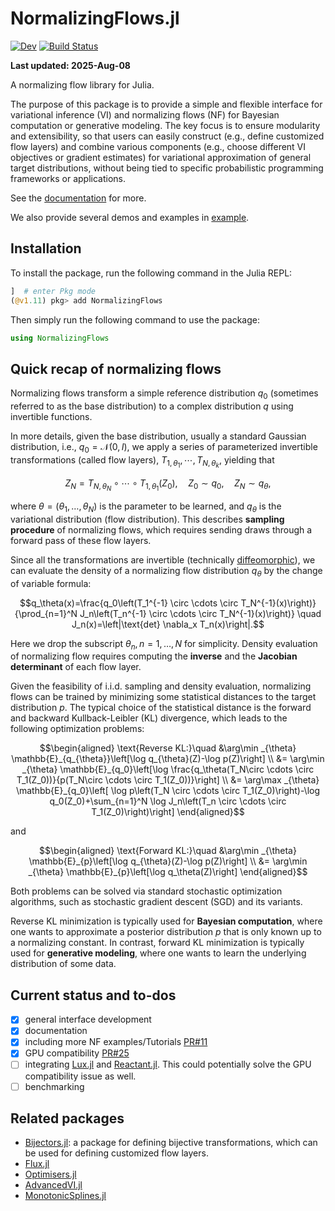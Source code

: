 # NormalizingFlows.jl

[![Dev](https://img.shields.io/badge/docs-dev-blue.svg)](https://turinglang.github.io/NormalizingFlows.jl/dev/)
[![Build Status](https://github.com/TuringLang/NormalizingFlows.jl/actions/workflows/CI.yml/badge.svg?branch=main)](https://github.com/TuringLang/NormalizingFlows.jl/actions/workflows/CI.yml?query=branch%3Amain)


**Last updated: 2025-Aug-08**

A normalizing flow library for Julia.

The purpose of this package is to provide a simple and flexible interface for variational inference (VI) and normalizing flows (NF) for Bayesian computation or generative modeling.
The key focus is to ensure modularity and extensibility, so that users can easily 
construct (e.g., define customized flow layers) and combine various components 
(e.g., choose different VI objectives or gradient estimates) 
for variational approximation of general target distributions, 
without being tied to specific probabilistic programming frameworks or applications. 

See the [documentation](https://turinglang.org/NormalizingFlows.jl/dev/) for more.  

We also provide several demos and examples in [example](https://github.com/TuringLang/NormalizingFlows.jl/tree/main/example).

## Installation
To install the package, run the following command in the Julia REPL:
```julia
]  # enter Pkg mode
(@v1.11) pkg> add NormalizingFlows
```
Then simply run the following command to use the package:
```julia
using NormalizingFlows
```

## Quick recap of normalizing flows
Normalizing flows transform a simple reference distribution $q_0$ (sometimes referred to as the base distribution) 
to a complex distribution $q$ using invertible functions.

In more details, given the base distribution, usually a standard Gaussian distribution, i.e., $q_0 = \mathcal{N}(0, I)$,
we apply a series of parameterized invertible transformations (called flow layers), $T_{1, \theta_1}, \cdots, T_{N, \theta_k}$, yielding that
```math
Z_N = T_{N, \theta_N} \circ \cdots \circ T_{1, \theta_1} (Z_0) , \quad Z_0 \sim q_0,\quad  Z_N \sim q_{\theta}, 
```
where $\theta = (\theta_1, \dots, \theta_N)$ is the parameter to be learned, and $q_{\theta}$ is the variational distribution (flow distribution). This describes **sampling procedure** of normalizing flows, which requires sending draws through a forward pass of these flow layers.

Since all the transformations are invertible (technically [diffeomorphic](https://en.wikipedia.org/wiki/Diffeomorphism)), we can evaluate the density of a normalizing flow distribution $q_{\theta}$ by the change of variable formula:
```math
q_\theta(x)=\frac{q_0\left(T_1^{-1} \circ \cdots \circ
T_N^{-1}(x)\right)}{\prod_{n=1}^N J_n\left(T_n^{-1} \circ \cdots \circ
T_N^{-1}(x)\right)} \quad J_n(x)=\left|\text{det} \nabla_x
T_n(x)\right|.
```
Here we drop the subscript $\theta_n, n = 1, \dots, N$ for simplicity. 
Density evaluation of normalizing flow requires computing the **inverse** and the
**Jacobian determinant** of each flow layer.

Given the feasibility of i.i.d. sampling and density evaluation, normalizing flows can be trained by minimizing some statistical distances to the target distribution $p$. The typical choice of the statistical distance is the forward and backward Kullback-Leibler (KL) divergence, which leads to the following optimization problems:
```math
\begin{aligned}
\text{Reverse KL:}\quad
&\arg\min _{\theta} \mathbb{E}_{q_{\theta}}\left[\log q_{\theta}(Z)-\log p(Z)\right] \\
&= \arg\min _{\theta} \mathbb{E}_{q_0}\left[\log \frac{q_\theta(T_N\circ \cdots \circ T_1(Z_0))}{p(T_N\circ \cdots \circ T_1(Z_0))}\right] \\
&= \arg\max _{\theta} \mathbb{E}_{q_0}\left[ \log p\left(T_N \circ \cdots \circ T_1(Z_0)\right)-\log q_0(Z_0)+\sum_{n=1}^N \log J_n\left(T_n \circ \cdots \circ T_1(Z_0)\right)\right]
\end{aligned}
```
and 
```math
\begin{aligned}
\text{Forward KL:}\quad
&\arg\min _{\theta} \mathbb{E}_{p}\left[\log q_{\theta}(Z)-\log p(Z)\right] \\
&= \arg\min _{\theta} \mathbb{E}_{p}\left[\log q_\theta(Z)\right] 
\end{aligned}
```
Both problems can be solved via standard stochastic optimization algorithms,
such as stochastic gradient descent (SGD) and its variants.

Reverse KL minimization is typically used for **Bayesian computation**, where one
wants to approximate a posterior distribution $p$ that is only known up to a
normalizing constant. 
In contrast, forward KL minimization is typically used for **generative modeling**, 
where one wants to learn the underlying distribution of some data.

## Current status and to-dos

- [x] general interface development
- [x] documentation
- [x] including more NF examples/Tutorials [PR#11](https://github.com/TuringLang/NormalizingFlows.jl/pull/11) 
- [x] GPU compatibility [PR#25](https://github.com/TuringLang/NormalizingFlows.jl/pull/25) 
- [ ] integrating [Lux.jl](https://lux.csail.mit.edu/stable/tutorials/intermediate/7_RealNVP) and [Reactant.jl](https://github.com/EnzymeAD/Reactant.jl). This could potentially solve the GPU compatibility issue as well.
- [ ] benchmarking

## Related packages
- [Bijectors.jl](https://github.com/TuringLang/Bijectors.jl): a package for defining bijective transformations, which can be used for defining customized flow layers.
- [Flux.jl](https://fluxml.ai/Flux.jl/stable/)
- [Optimisers.jl](https://github.com/FluxML/Optimisers.jl)
- [AdvancedVI.jl](https://github.com/TuringLang/AdvancedVI.jl)
- [MonotonicSplines.jl](https://github.com/bat/MonotonicSplines.jl)
